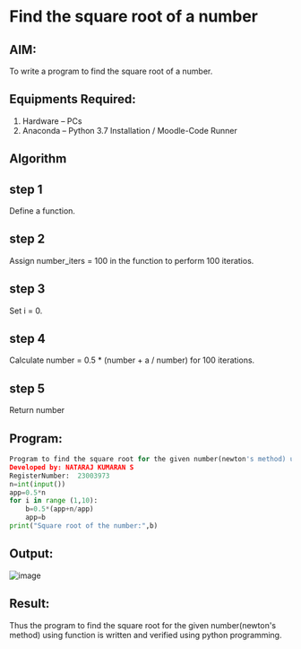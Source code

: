 # Find the square root of a number

## AIM:
To write a program to find the square root of a number.

## Equipments Required:
1. Hardware – PCs
2. Anaconda – Python 3.7 Installation / Moodle-Code Runner

## Algorithm
## step 1
Define a function.
## step 2
Assign number_iters = 100 in the function to perform 100 iteratios.
## step 3
Set i = 0.
## step 4
Calculate  number = 0.5 * (number + a / number) for 100 iterations.
## step 5
Return number

## Program:
~~~python
Program to find the square root for the given number(newton's method) using function.
Developed by: NATARAJ KUMARAN S
RegisterNumber:  23003973
n=int(input())
app=0.5*n
for i in range (1,10):
    b=0.5*(app+n/app)
    app=b
print("Square root of the number:",b)
~~~

## Output:
![image](https://github.com/nataraj26/Square-root-of-a-number/assets/147514615/c5e971d8-afe1-423f-85ca-d255c8b879ca)



## Result:
Thus the program to find the square root for the given number(newton's method) using function is written and verified using python programming.
